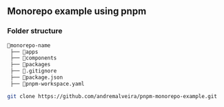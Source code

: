 ## Monorepo example using pnpm

### Folder structure 
```bash
📂monorepo-name
 ├── 📁apps              
 ├── 📁components
 ├── 📁packages
 ├── 📄.gitignore
 ├── 📄package.json
 ├── 📄pnpm-workspace.yaml
```

```bash
git clone https://github.com/andremalveira/pnpm-monorepo-example.git
```
